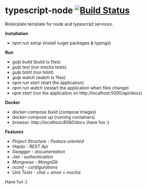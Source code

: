 # typescript-node [![Build Status](https://travis-ci.org/Talento90/typescript-node.svg?branch=master)](https://travis-ci.org/Talento90/typescript-node)

Boilerplate template for node and typescript services.

**Installation**

* *npm run setup* (install nuget packages & typings)

**Run**

* *gulp build* (build ts files)
* *gulp test* (run mocha tests)
* *gulp tslint* (run tslint)
* *gulp watch* (watch ts files)
* *npm run start* (start the application)
* *npm run watch* (restart the application when files change)
* *npm start* (run the application on http://localhost:5000/api/docs)

**Docker**
* *docker-compose build* (compose images)
* *docker-compose up* (running containers)
* *browser: http://localhost:8080/docs* (have fun :)

**Features**

* *Project Structure - Feature oriented*
* *Hapijs - REST Api*
* *Swagger - documentation*
* *Jwt - authentication*
* *Mongoose - MongoDb*
* *nconf - configurations*
* *Unit Tests - chai + sinon + mocha*

Have fun :)
